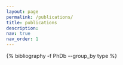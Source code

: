 ```yaml
---
layout: page
permalink: /publications/
title: publications
description: 
nav: true
nav_order: 1
---
```

<!-- _pages/publications.md -->
<div class="publications">

{% bibliography -f PhDb --group_by type %}
